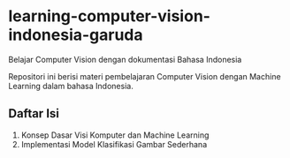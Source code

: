# learning-computer-vision-indonesia-garuda
Belajar Computer Vision dengan dokumentasi Bahasa Indonesia

Repositori ini berisi materi pembelajaran Computer Vision dengan Machine Learning dalam bahasa Indonesia.

## Daftar Isi
1. Konsep Dasar Visi Komputer dan Machine Learning 
2. Implementasi Model Klasifikasi Gambar Sederhana